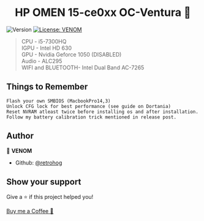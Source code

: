 <h1 align="center">HP OMEN 15-ce0xx OC-Ventura 💫</h1>
<p>
  <img alt="Version" src="https://img.shields.io/badge/version-0.8.6-blue.svg?cacheSeconds=2592000" />
  <a href="#" target="_blank">
    <img alt="License: VENOM" src="https://img.shields.io/badge/License-VENOM-yellow.svg" />
  </a>
</p>

> CPU - i5-7300HQ <br>
> IGPU - Intel HD 630 <br>
> GPU - Nvidia Geforce 1050 (DISABLED) <br>
> Audio - ALC295 <br>
> WIFI and BLUETOOTH- Intel Dual Band AC-7265


## Things to Remember



    Flash your own SMBIOS (MacbookPro14,3)
    Unlock CFG lock for best performance (see guide on Dortania)
    Reset NVRAM atleast twice before installing os and after installation.
    Follow my battery calibration trick mentioned in release post.
   

## Author

👤 **VENOM**

* Github: [@retrohog](https://github.com/retrohog)

## Show your support

Give a ⭐️ if this project helped you!

<a href="https://www.buymeacoffee.com/retrohog">Buy me a Coffee 🥛</a>
